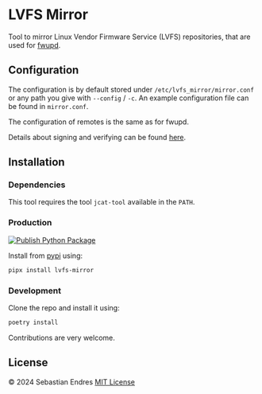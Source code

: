 # LVFS Mirror

Tool to mirror Linux Vendor Firmware Service (LVFS) repositories,
that are used for [fwupd](https://fwupd.org/).

## Configuration

The configuration is by default stored under `/etc/lvfs_mirror/mirror.conf`
or any path you give with `--config` / `-c`.
An example configuration file can be found in `mirror.conf`.

The configuration of remotes is the same as for fwupd.

Details about signing and verifying can be found [here](https://github.com/hughsie/libjcat/).

## Installation

### Dependencies

This tool requires the tool `jcat-tool` available in the `PATH`.

### Production

[![Publish Python Package](https://github.com/sedrubal/lvfs-mirror/actions/workflows/python-publish.yml/badge.svg)](https://pypi.org/project/lvfs-mirror/)

Install from [pypi]() using:

```bash
pipx install lvfs-mirror
```

### Development

Clone the repo and install it using:

```bash
poetry install
```

Contributions are very welcome.

## License

© 2024 Sebastian Endres
[MIT License](LICENSE.txt)
